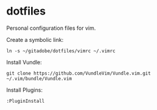 # dotfiles

Personal configuration files for vim.

Create a symbolic link:

```
ln -s ~/gitadobe/dotfiles/vimrc ~/.vimrc
```

Install Vundle:

```
git clone https://github.com/VundleVim/Vundle.vim.git ~/.vim/bundle/Vundle.vim
```

Install Plugins:

```
:PluginInstall
```

